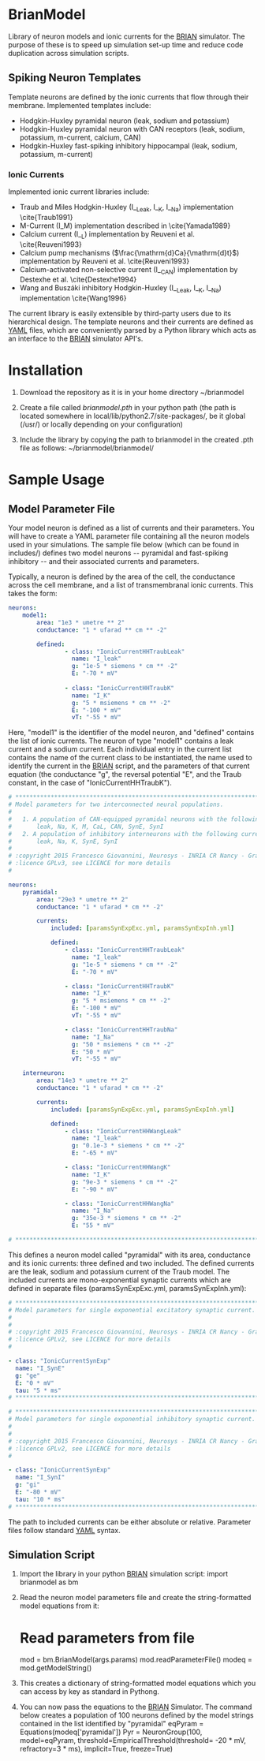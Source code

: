 # BrianModel
Library of neuron models and ionic currents for the [BRIAN](http://briansimulator.org/) simulator.
The purpose of these is to speed up simulation set-up time and reduce code duplication across simulation scripts.

## Spiking Neuron Templates
Template neurons are defined by the ionic currents that flow through their membrane.
Implemented templates include:
    
- Hodgkin-Huxley pyramidal neuron (leak, sodium and potassium)
- Hodgkin-Huxley pyramidal neuron with CAN receptors (leak, sodium, potassium, m-current, calcium, CAN)
- Hodgkin-Huxley fast-spiking inhibitory hippocampal (leak, sodium, potassium, m-current)

### Ionic Currents
Implemented ionic current libraries include:

- Traub and Miles Hodgkin-Huxley (I_<sub>Leak</sub>, I_<sub>K</sub>, I_<sub>Na</sub>) implementation \cite{Traub1991}
- M-Current (I_M) implementation described in \cite{Yamada1989}
- Calcium current (I_<sub>L</sub>) implementation by Reuveni et al. \cite{Reuveni1993}
- Calcium pump mechanisms ($\frac{\mathrm{d}Ca}{\mathrm{d}t}$) implementation by Reuveni et al. \cite{Reuveni1993}
- Calcium-activated non-selective current (I_<sub>CAN</sub>) implementation by Destexhe et al. \cite{Destexhe1994}
- Wang and Buszáki inhibitory Hodgkin-Huxley (I_<sub>Leak</sub>, I_<sub>K</sub>, I_<sub>Na</sub>) implementation \cite{Wang1996}

The current library is easily extensible by third-party users due to its hierarchical design.
The template neurons and their currents are defined as [YAML](http://www.yaml.org/) files, which are conveniently parsed by a Python library which acts as an interface to the [BRIAN](http://briansimulator.org/) simulator API's.

# Installation
1. Download the repository as it is in your home directory
    ~/brianmodel

2. Create a file called *brianmodel.pth* in your python path (the path is located somewhere in local/lib/python2.7/site-packages/, be it global (/usr/) or locally depending on your configuration)

3. Include the library by copying the path to brianmodel in the created .pth file as follows:
    ~/brianmodel/brianmodel/

# Sample Usage
## Model Parameter File
Your model neuron is defined as a list of currents and their parameters.
You will have to create a YAML parameter file containing all the neuron models used in your simulations.
The sample file below (which can be found in includes/) defines two model neurons -- pyramidal and fast-spiking inhibitory -- and their associated currents and parameters.

Typically, a neuron is defined by the area of the cell, the conductance across the cell membrane, and a list of transmembranal ionic currents.
This takes the form:

```yaml
neurons:
    model1:
        area: "1e3 * umetre ** 2"
        conductance: "1 * ufarad ** cm ** -2"

        defined: 
                - class: "IonicCurrentHHTraubLeak"
                  name: "I_leak"
                  g: "1e-5 * siemens * cm ** -2"
                  E: "-70 * mV"
                
                - class: "IonicCurrentHHTraubK"
                  name: "I_K"
                  g: "5 * msiemens * cm ** -2"
                  E: "-100 * mV"
                  vT: "-55 * mV"


```

Here, "model1" is the identifier of the model neuron, and "defined" contains the list of ionic currents.
The neuron of type "model1" contains a leak current and a sodium current.
Each individual entry in the current list contains the name of the current class to be instantiated, the name used to identify the current in the [BRIAN](http://briansimulator.org/) script, and the parameters of that current equation (the conductance "g", the reversal potential "E", and the Traub constant, in the case of "IonicCurrentHHTraubK").



```yaml
# ******************************************************************************* ##
# Model parameters for two interconnected neural populations.
#
#   1. A population of CAN-equipped pyramidal neurons with the following currents:
#       leak, Na, K, M, CaL, CAN, SynE, SynI
#   2. A population of inhibitory interneurons with the following currents:
#       leak, Na, K, SynE, SynI
#
# :copyright 2015 Francesco Giovannini, Neurosys - INRIA CR Nancy - Grand Est
# :licence GPLv3, see LICENCE for more details
#

neurons:
    pyramidal:
        area: "29e3 * umetre ** 2"
        conductance: "1 * ufarad * cm ** -2"

        currents:
            included: [paramsSynExpExc.yml, paramsSynExpInh.yml]

            defined:
                - class: "IonicCurrentHHTraubLeak"
                  name: "I_leak"
                  g: "1e-5 * siemens * cm ** -2"
                  E: "-70 * mV"

                - class: "IonicCurrentHHTraubK"
                  name: "I_K"
                  g: "5 * msiemens * cm ** -2"
                  E: "-100 * mV"
                  vT: "-55 * mV"

                - class: "IonicCurrentHHTraubNa"
                  name: "I_Na"
                  g: "50 * msiemens * cm ** -2"
                  E: "50 * mV"
                  vT: "-55 * mV"

    interneuron:
        area: "14e3 * umetre ** 2"
        conductance: "1 * ufarad * cm ** -2"

        currents:
            included: [paramsSynExpExc.yml, paramsSynExpInh.yml]

            defined:
                - class: "IonicCurrentHHWangLeak"
                  name: "I_leak"
                  g: "0.1e-3 * siemens * cm ** -2"
                  E: "-65 * mV"

                - class: "IonicCurrentHHWangK"
                  name: "I_K"
                  g: "9e-3 * siemens * cm ** -2"
                  E: "-90 * mV"

                - class: "IonicCurrentHHWangNa"
                  name: "I_Na"
                  g: "35e-3 * siemens * cm ** -2"
                  E: "55 * mV"

# ******************************************************************************* ##
```

This defines a neuron model called "pyramidal" with its area, conductance and its ionic currents: three defined and two included.
The defined currents are the leak, sodium and potassium current of the Traub model.
The included currents are mono-exponential synaptic currents which are defined in separate files (paramsSynExpExc.yml, paramsSynExpInh.yml):

```yaml
# ******************************************************************************* ##
# Model parameters for single exponential excitatory synaptic current.
#
#
# :copyright 2015 Francesco Giovannini, Neurosys - INRIA CR Nancy - Grand Est
# :licence GPLv2, see LICENCE for more details
#

- class: "IonicCurrentSynExp"
  name: "I_SynE"
  g: "ge"
  E: "0 * mV"
  tau: "5 * ms"
# ******************************************************************************* ##
```

```yaml
# ******************************************************************************* ##
# Model parameters for single exponential inhibitory synaptic current.
#
#
# :copyright 2015 Francesco Giovannini, Neurosys - INRIA CR Nancy - Grand Est
# :licence GPLv2, see LICENCE for more details
#

- class: "IonicCurrentSynExp"
  name: "I_SynI"
  g: "gi"
  E: "-80 * mV"
  tau: "10 * ms"
# ******************************************************************************* ##
```

The path to included currents can be either absolute or relative.
Parameter files follow standard [YAML](http://www.yaml.org/) syntax.


## Simulation Script
1. Import the library in your python [BRIAN](http://briansimulator.org/) simulation script:
    import brianmodel as bm

2. Read the neuron model parameters file and create the string-formatted model equations from it:
    # Read parameters from file
    mod = bm.BrianModel(args.params)
    mod.readParameterFile()
    modeq = mod.getModelString()

3. This creates a dictionary of string-formatted model equations which you can access by key as standard in Pythong.

4. You can now pass the equations to the [BRIAN](http://briansimulator.org/) Simulator. The command below creates a population of 100 neurons defined by the model strings contained in the list identified by "pyramidal"
    eqPyram = Equations(modeq['pyramidal'])
    Pyr = NeuronGroup(100, model=eqPyram, threshold=EmpiricalThreshold(threshold= -20 * mV, refractory=3 * ms), implicit=True, freeze=True)
    
